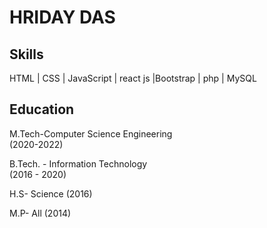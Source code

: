 # HRIDAY DAS

## Skills
 HTML | CSS | JavaScript | react js |Bootstrap | php | MySQL


## Education
M.Tech-Computer Science  Engineering <br>
(2020-2022)<br>

B.Tech. - Information Technology <br>
(2016 - 2020)<br>



H.S- Science
(2016)<br>

M.P- All
(2014)<br>
